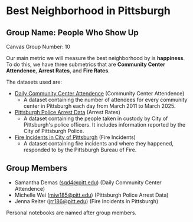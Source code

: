 # Best Neighborhood in Pittsburgh

## Group Name: People Who Show Up

Canvas Group Number: 10

Our main metric we will measure the best neighborhood by is **happiness**. To do this, we have three submetrics that are **Community Center Attendence**, **Arrest Rates**, and **Fire Rates**.

The datasets used are: 

- [Daily Community Center Attendence](https://data.wprdc.org/dataset/daily-community-center-attendance) (Community Center Attendence)
  - A dataset containing the number of attendees for every community center in Pittsburgh each day from March 2011 to March 2025.
- [Pittsburgh Police Arrest Data](https://data.wprdc.org/dataset/arrest-data/resource/e03a89dd-134a-4ee8-a2bd-62c40aeebc6f) (Arrest Rates)
  - A dataset containing the people taken in custody by City of Pittsburgh's police officers. It includes information reported by the City of Pittsburgh Police.
- [Fire Incidents in City of Pittsburgh](https://data.wprdc.org/dataset/fire-incidents-in-city-of-pittsburgh) (Fire Incidents)
  - A dataset containing fire incidents and where they happened, responded to by the Pittsburgh Bureau of Fire.

## Group Members

- Samantha Demas (sqd4@pitt.edu) (Daily Community Center Attendence)
- Michelle Wei (miw185@pitt.edu) (Pittsburgh Police Arrest Data)
- Jenna Reiter (jrr186@pitt.edu) (Fire Incidents in Pittsburgh)

Personal notebooks are named after group members.
